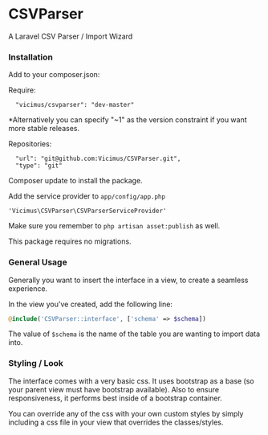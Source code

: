 # CSVParser
A Laravel CSV Parser / Import Wizard

### Installation #

Add to your composer.json:

Require:
```
  "vicimus/csvparser": "dev-master"
```

*Alternatively you can specify "~1" as the version constraint if you want more stable releases.

Repositories:
```
  "url": "git@github.com:Vicimus/CSVParser.git",
  "type": "git"
```

Composer update to install the package. 

Add the service provider to `app/config/app.php`
```
'Vicimus\CSVParser\CSVParserServiceProvider'
```

Make sure you remember to `php artisan asset:publish` as well.

This package requires no migrations.

### General Usage #

Generally you want to insert the interface in a view, to create a seamless experience.

In the view you've created, add the following line:

```php
@include('CSVParser::interface', ['schema' => $schema])
````

The value of `$schema` is the name of the table you are wanting to import data into.

### Styling / Look #

The interface comes with a very basic css. It uses bootstrap as a base (so your parent view must have bootstrap available). Also to ensure responsiveness, it performs best inside of a bootstrap container.

You can override any of the css with your own custom styles by simply including a css file in your view that overrides the classes/styles.
